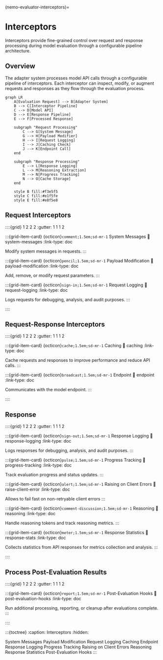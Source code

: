(nemo-evaluator-interceptors)=

# Interceptors

Interceptors provide fine-grained control over request and response processing during model evaluation through a configurable pipeline architecture.

## Overview

The adapter system processes model API calls through a configurable pipeline of interceptors. Each interceptor can inspect, modify, or augment requests and responses as they flow through the evaluation process.

```{mermaid}
graph LR
    A[Evaluation Request] --> B[Adapter System]
    B --> C[Interceptor Pipeline]
    C --> D[Model API]
    D --> E[Response Pipeline]
    E --> F[Processed Response]
    
    subgraph "Request Processing"
        C --> G[System Message]
        G --> H[Payload Modifier]
        H --> I[Request Logging]
        I --> J[Caching Check]
        J --> K[Endpoint Call]
    end
    
    subgraph "Response Processing"
        E --> L[Response Logging]
        L --> M[Reasoning Extraction]
        M --> N[Progress Tracking]
        N --> O[Cache Storage]
    end
    
    style B fill:#f3e5f5
    style C fill:#e1f5fe
    style E fill:#e8f5e8
```

## Request Interceptors

::::{grid} 1 2 2 2
:gutter: 1 1 1 2

:::{grid-item-card} {octicon}`comment;1.5em;sd-mr-1` System Messages
:link: system-messages
:link-type: doc

Modify system messages in requests.
:::

:::{grid-item-card} {octicon}`pencil;1.5em;sd-mr-1` Payload Modification
:link: payload-modification
:link-type: doc

Add, remove, or modify request parameters.
:::

:::{grid-item-card} {octicon}`sign-in;1.5em;sd-mr-1` Request Logging
:link: request-logging
:link-type: doc

Logs requests for debugging, analysis, and audit purposes.
:::

::::

## Request-Response Interceptors

::::{grid} 1 2 2 2
:gutter: 1 1 1 2

:::{grid-item-card} {octicon}`cache;1.5em;sd-mr-1` Caching
:link: caching
:link-type: doc

Cache requests and responses to improve performance and reduce API calls.
:::

:::{grid-item-card} {octicon}`broadcast;1.5em;sd-mr-1` Endpoint
:link: endpoint
:link-type: doc

Communicates with the model endpoint.
:::

::::

## Response 

::::{grid} 1 2 2 2
:gutter: 1 1 1 2

:::{grid-item-card} {octicon}`sign-out;1.5em;sd-mr-1` Response Logging
:link: response-logging
:link-type: doc

Logs responses for debugging, analysis, and audit purposes.
:::

:::{grid-item-card} {octicon}`pulse;1.5em;sd-mr-1` Progress Tracking
:link: progress-tracking
:link-type: doc

Track evaluation progress and status updates.
:::

:::{grid-item-card} {octicon}`alert;1.5em;sd-mr-1` Raising on Client Errors
:link: raise-client-error
:link-type: doc

Allows to fail fast on non-retryable client errors
:::

:::{grid-item-card} {octicon}`comment-discussion;1.5em;sd-mr-1` Reasoning
:link: reasoning
:link-type: doc

Handle reasoning tokens and track reasoning metrics.
:::

:::{grid-item-card} {octicon}`meter;1.5em;sd-mr-1` Response Statistics
:link: response-stats
:link-type: doc

Collects statistics from API responses for metrics collection and analysis.
:::

::::

## Process Post-Evaluation Results

::::{grid} 1 2 2 2
:gutter: 1 1 1 2

:::{grid-item-card} {octicon}`report;1.5em;sd-mr-1` Post-Evaluation Hooks
:link: post-evaluation-hooks
:link-type: doc

Run additional processing, reporting, or cleanup after evaluations complete.
:::

::::

:::{toctree}
:caption: Interceptors
:hidden:

System Messages <system-messages>
Payload Modification <payload-modification>
Request Logging <request-logging>
Caching <caching>
Endpoint <endpoint>
Response Logging <response-logging>
Progress Tracking <progress-tracking>
Raising on Client Errors <raise-client-error>
Reasoning <reasoning>
Response Statistics <response-stats>
Post-Evaluation Hooks <post-evaluation-hooks>
:::
